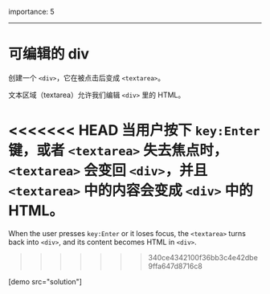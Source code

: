 importance: 5

---

# 可编辑的 div

创建一个 `<div>`，它在被点击后变成 `<textarea>`。

文本区域（textarea）允许我们编辑 `<div>` 里的 HTML。

<<<<<<< HEAD
当用户按下 `key:Enter` 键，或者 `<textarea>` 失去焦点时，`<textarea>` 会变回 `<div>`，并且 `<textarea>` 中的内容会变成 `<div>` 中的 HTML。
=======
When the user presses `key:Enter` or it loses focus, the `<textarea>` turns back into `<div>`, and its content becomes HTML in `<div>`.
>>>>>>> 340ce4342100f36bb3c4e42dbe9ffa647d8716c8

[demo src="solution"]
